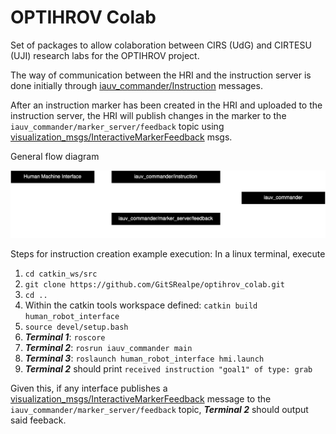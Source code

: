 # OPTIHROV Colab

Set of packages to allow colaboration between CIRS (UdG) and CIRTESU (UJI) research labs for the OPTIHROV project.

The way of communication between the HRI and the instruction server is done initially through [iauv_commander/Instruction](https://gitsrealpe.github.io/optihrov_colab/iauv_commander_msgs/doc/html/msg/Instruction.html) messages.

After an instruction marker has been created in the HRI and uploaded to the instruction server, the HRI will publish changes in the marker to the `iauv_commander/marker_server/feedback` topic using [visualization_msgs/InteractiveMarkerFeedback](http://docs.ros.org/en/noetic/api/visualization_msgs/html/msg/InteractiveMarkerFeedback.html) msgs.

General flow diagram

![flow_diagram](./media/fig.svg)

Steps for instruction creation example execution:
In a linux terminal, execute

1. `cd catkin_ws/src`
2. `git clone https://github.com/GitSRealpe/optihrov_colab.git`
3. `cd ..`
4. Within the catkin tools workspace defined: `catkin build human_robot_interface`
5. `source devel/setup.bash`
6. ***Terminal 1***: `roscore`
7. ***Terminal 2***: `rosrun iauv_commander main`
8. ***Terminal 3***: `roslaunch human_robot_interface hmi.launch`
9. ***Terminal 2*** should print `received instruction "goal1" of type: grab`

Given this, if any interface publishes a [visualization_msgs/InteractiveMarkerFeedback](http://docs.ros.org/en/noetic/api/visualization_msgs/html/msg/InteractiveMarkerFeedback.html) message to the `iauv_commander/marker_server/feedback` topic, ***Terminal 2*** should output said feeback.